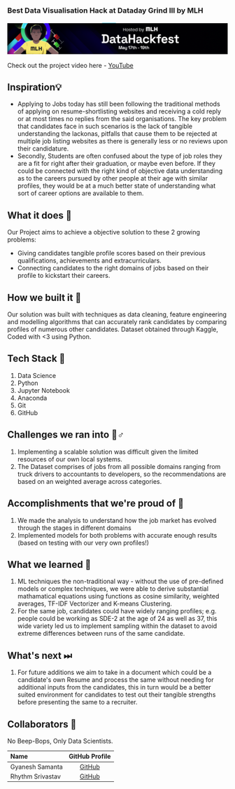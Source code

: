  ### Best Data Visualisation Hack at Dataday Grind III by MLH

![HackathonPoster](Repository-Assests/HackathonPoster.png) 

Check out the project video here - [YouTube](https://www.youtube.com/watch?v=gzWx8E4rV8E)

## Inspiration💡
 - Applying to Jobs today has still been following the traditional methods of applying on resume-shortlisting websites and receiving a cold reply or at most times no replies from the said organisations. The key problem that candidates face in such scenarios is the lack of tangible understanding the lackonas, pitfalls that cause them to be rejected at multiple job listing websites as there is generally less or no reviews upon their candidature. 
 - Secondly, Students are often confused about the type of job roles they are a fit for right after their graduation, or maybe even before. If they could be connected with the right kind of objective data understanding as to the careers pursued by other people at their age with similar profiles, they would be at a much better state of understanding what sort of career options are available to them. 

## What it does 🧭

Our Project aims to achieve a objective solution to these 2 growing problems: 

 - Giving candidates tangible profile scores based on their previous qualifications, achievements and extracurriculars. 
 - Connecting candidates to the right domains of jobs based on their profile to kickstart their careers. 


## How we built it 🔧

Our solution was built with techniques as data cleaning, feature engineering and modelling algorithms that can accurately rank candidates by comparing profiles of numerous other candidates. 
Dataset obtained through Kaggle, Coded with <3 using Python. 

## Tech Stack 🔨
1. Data Science
2. Python
3. Jupyter Notebook
4. Anaconda
5. Git
6. GitHub

## Challenges we ran into 🏃♂️

1. Implementing a scalable solution was difficult given the limited resources of our own local systems. 
2. The Dataset comprises of jobs from all possible domains ranging from truck drivers to accountants to developers, so the recommendations are based on an weighted average across categories. 

## Accomplishments that we're proud of 🏅
1. We made the analysis to understand how the job market has evolved through the stages in different domains
2. Implemented models for both problems with accurate enough results (based on testing with our very own profiles!)

## What we learned 🧠
1. ML techniques the non-traditional way - without the use of pre-defined models or complex techniques, we were able to derive substantial mathamatical equations using functions as cosine similarity, weighted averages, TF-IDF Vectorizer and K-means Clustering.
2. For the same job, candidates could have widely ranging profiles; e.g. people could be working as SDE-2 at the age of 24 as well as 37, this wide variety led us to implement sampling within the dataset to avoid extreme differences between runs of the same candidate. 


## What's next ⏭
 1. For future additions we aim to take in a document which could be a candidate's own Resume and process the same without needing for additional inputs from the candidates, this in turn would be a better suited environment for candidates to test out their tangible strengths before presenting the same to a recruiter. 

## Collaborators 🤖

No Beep-Bops, Only Data Scientists.

| Name      | GitHub Profile     |
| :------------- | :----------: |
|  Gyanesh Samanta   | [GitHub](https://www.github.com/gyanesh-samanta-123) |
|  Rhythm Srivastav  | [GitHub](https://github.com/RhythmSrivastava) |